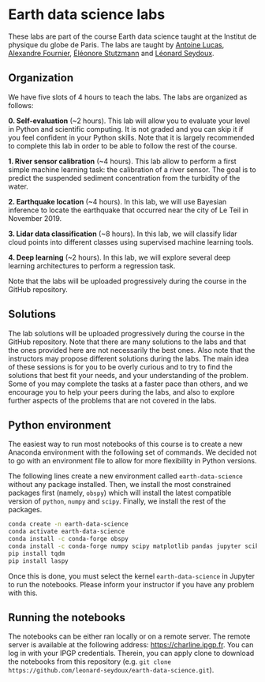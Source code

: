 # Earth data science labs

These labs are part of the course Earth data science taught at the Institut de physique du globe de Paris. The labs are taught by [Antoine Lucas](http://dralucas.geophysx.org/), [Alexandre Fournier](https://www.ipgp.fr/~fournier/), [Éléonore Stutzmann](https://www.ipgp.fr/~stutz/) and [Léonard Seydoux](https://sites.google.com/view/leonard-seydoux/accueil).

## Organization

We have five slots of 4 hours to teach the labs. The labs are organized as follows:

__0. Self-evaluation__ (~2 hours). This lab will allow you to evaluate your level in Python and scientific computing. It is not graded and you can skip it if you feel confident in your Python skills. Note that it is largely recommended to complete this lab in order to be able to follow the rest of the course. 

__1. River sensor calibration__ (~4 hours). This lab allow to perform a first simple machine learning task: the calibration of a river sensor. The goal is to predict the suspended sediment concentration from the turbidity of the water. 

__2. Earthquake location__ (~4 hours). In this lab, we will use Bayesian inference to locate the earthquake that occurred near the city of Le Teil in November 2019. 

__3. Lidar data classification__ (~8 hours). In this lab, we will classify lidar cloud points into different classes using supervised machine learning tools. 

__4. Deep learning__ (~2 hours). In this lab, we will explore several deep learning architectures to perform a regression task.

Note that the labs will be uploaded progressively during the course in the GitHub repository.

## Solutions

The lab solutions will be uploaded progressively during the course in the GitHub repository. Note that there are many solutions to the labs and that the ones provided here are not necessarily the best ones. Also note that the instructors may propose different solutions during the labs. The main idea of these sessions is for you to be overly curious and to try to find the solutions that best fit your needs, and your understanding of the problem. Some of you may complete the tasks at a faster pace than others, and we encourage you to help your peers during the labs, and also to explore further aspects of the problems that are not covered in the labs.

## Python environment

The easiest way to run most notebooks of this course is to create a new Anaconda environment with the following set of commands. We decided not to go with an environment file to allow for more flexibility in Python versions.

The following lines create a new environment called `earth-data-science` without any package installed. Then, we install the most constrained packages first (namely, `obspy`) which will install the latest compatible version of `python`, `numpy` and `scipy`. Finally, we install the rest of the packages.

```bash
conda create -n earth-data-science
conda activate earth-data-science
conda install -c conda-forge obspy
conda install -c conda-forge numpy scipy matplotlib pandas jupyter scikit-learn cartopy ipywidgets rasterio seaborn
pip install tqdm 
pip install laspy
```

Once this is done, you must select the kernel `earth-data-science` in Jupyter to run the notebooks. Please inform your instructor if you have any problem with this.


## Running the notebooks

The notebooks can be either ran locally or on a remote server. The remote server is available at the following address: https://charline.ipgp.fr. You can log in with your IPGP credentials. Therein, you can apply clone to download the notebooks from this repository (e.g. `git clone https://github.com/leonard-seydoux/earth-data-science.git`). 

